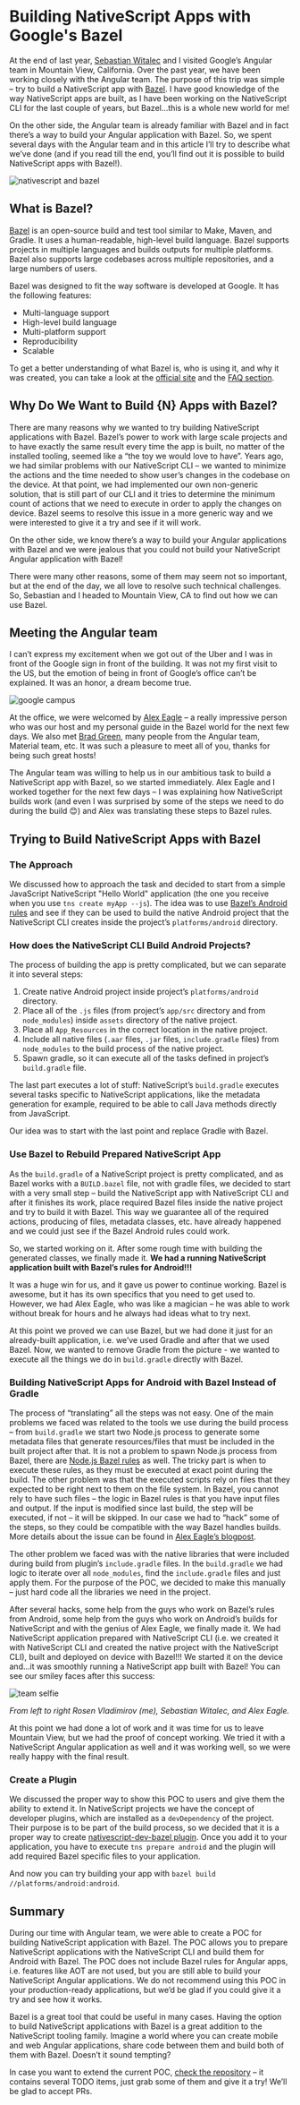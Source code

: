 # Building NativeScript Apps with Google's Bazel 

At the end of last year, [Sebastian Witalec](https://twitter.com/sebawita) and I visited Google’s Angular team in Mountain View, California. Over the past year, we have been working closely with the Angular team. The purpose of this trip was simple – try to build a NativeScript app with [Bazel](https://bazel.build/). I have good knowledge of the way NativeScript apps are built, as I have been working on the NativeScript CLI for the last couple of years, but Bazel...this is a whole new world for me!

On the other side, the Angular team is already familiar with Bazel and in fact there’s a way to build your Angular application with Bazel. So, we spent several days with the Angular team and in this article I’ll try to describe what we’ve done (and if you read till the end, you’ll find out it is possible to build NativeScript apps with Bazel!).

![nativescript and bazel](bazel-nativescript.png)

## What is Bazel?

[Bazel](https://bazel.build/) is an open-source build and test tool similar to Make, Maven, and Gradle. It uses a human-readable, high-level build language. Bazel supports projects in multiple languages and builds outputs for multiple platforms. Bazel also supports large codebases across multiple repositories, and a large numbers of users.  

Bazel was designed to fit the way software is developed at Google. It has the following features: 

- Multi-language support 
- High-level build language 
- Multi-platform support 
- Reproducibility 
- Scalable 

To get a better understanding of what Bazel is, who is using it, and why it was created, you can take a look at the [official site](https://bazel.build/) and the [FAQ section](https://bazel.build/faq.html).

## Why Do We Want to Build {N} Apps with Bazel?

There are many reasons why we wanted to try building NativeScript applications with Bazel. Bazel’s power to work with large scale projects and to have exactly the same result every time the app is built, no matter of the installed tooling, seemed like a “the toy we would love to have”. Years ago, we had similar problems with our NativeScript CLI – we wanted to minimize the actions and the time needed to show user’s changes in the codebase on the device. At that point, we had implemented our own non-generic solution, that is still part of our CLI and it tries to determine the minimum count of actions that we need to execute in order to apply the changes on device. Bazel seems to resolve this issue in a more generic way and we were interested to give it a try and see if it will work.  

On the other side, we know there’s a way to build your Angular applications with Bazel and we were jealous that you could not build your NativeScript Angular application with Bazel! 

There were many other reasons, some of them may seem not so important, but at the end of the day, we all love to resolve such technical challenges. So, Sebastian and I headed to Mountain View, CA to find out how we can use Bazel.

## Meeting the Angular team

I can’t express my excitement when we got out of the Uber and I was in front of the Google sign in front of the building. It was not my first visit to the US, but the emotion of being in front of Google’s office can’t be explained. It was an honor, a dream become true.

![google campus](google-campus.png)

At the office, we were welcomed by [Alex Eagle](https://twitter.com/Jakeherringbone) – a really impressive person who was our host and my personal guide in the Bazel world for the next few days. We also met [Brad Green](https://twitter.com/bradlygreen), many people from the Angular team, Material team, etc. It was such a pleasure to meet all of you, thanks for being such great hosts!

The Angular team was willing to help us in our ambitious task to build a NativeScript app with Bazel, so we started immediately. Alex Eagle and I worked together for the next few days – I was explaining how NativeScript builds work (and even I was surprised by some of the steps we need to do during the build 😊) and Alex was translating these steps to Bazel rules.

## Trying to Build NativeScript Apps with Bazel

### The Approach

We discussed how to approach the task and decided to start from a simple JavaScript NativeScript "Hello World" application (the one you receive when you use `tns create myApp --js`). The idea was to use [Bazel’s Android rules](https://docs.bazel.build/versions/master/be/android.html) and see if they can be used to build the native Android project that the NativeScript CLI creates inside the project’s `platforms/android` directory.

### How does the NativeScript CLI Build Android Projects?

The process of building the app is pretty complicated, but we can separate it into several steps: 

1. Create native Android project inside project’s `platforms/android` directory. 
1. Place all of the `.js` files (from project’s `app/src` directory and from `node_modules`) inside `assets` directory of the native project. 
1. Place all `App_Resources` in the correct location in the native project. 
1. Include all native files (`.aar` files, `.jar` files, `include.gradle` files) from `node_modules` to the build process of the native project. 
1. Spawn gradle, so it can execute all of the tasks defined in project’s `build.gradle` file.

The last part executes a lot of stuff: NativeScript’s `build.gradle` executes several tasks specific to NativeScript applications, like the metadata generation for example, required to be able to call Java methods directly from JavaScript.

Our idea was to start with the last point and replace Gradle with Bazel.

### Use Bazel to Rebuild Prepared NativeScript App

As the `build.gradle` of a NativeScript project is pretty complicated, and as Bazel works with a `BUILD.bazel` file, not with gradle files, we decided to start with a very small step – build the NativeScript app with NativeScript CLI and after it finishes its work, place required Bazel files inside the native project and try to build it with Bazel. This way we guarantee all of the required actions, producing of files, metadata classes, etc. have already happened and we could just see if the Bazel Android rules could work. 

So, we started working on it. After some rough time with building the generated classes, we finally made it. **We had a running NativeScript application built with Bazel’s rules for Android!!!** 

It was a huge win for us, and it gave us power to continue working. Bazel is awesome, but it has its own specifics that you need to get used to. However, we had Alex Eagle, who was like a magician – he was able to work without break for hours and he always had ideas what to try next. 

At this point we proved we can use Bazel, but we had done it just for an already-built application, i.e. we’ve used Gradle and after that we used Bazel. Now, we wanted to remove Gradle from the picture - we wanted to execute all the things we do in `build.gradle` directly with Bazel.

### Building NativeScript Apps for Android with Bazel Instead of Gradle

The process of “translating” all the steps was not easy. One of the main problems we faced was related to the tools we use during the build process – from `build.gradle` we start two Node.js process to generate some metadata files that generate resources/files that must be included in the built project after that. It is not a problem to spawn Node.js process from Bazel, there are [Node.js Bazel rules](https://github.com/bazelbuild/rules_nodejs) as well. The tricky part is when to execute these rules, as they must be executed at exact point during the build. The other problem was that the executed scripts rely on files that they expected to be right next to them on the file system. In Bazel, you cannot rely to have such files – the logic in Bazel rules is that you have input files and output. If the input is modified since last build, the step will be executed, if not – it will be skipped. In our case we had to “hack” some of the steps, so they could be compatible with the way Bazel handles builds. More details about the issue can be found in [Alex Eagle’s blogpost](https://medium.com/@Jakeherringbone/running-tools-under-bazel-8aa416e7090c).

The other problem we faced was with the native libraries that were included during build from plugin’s `include.gradle` files. In the `build.gradle` we had logic to iterate over all `node_modules`, find the `include.gradle` files and just apply them. For the purpose of the POC, we decided to make this manually – just hard code all the libraries we need in the project. 

After several hacks, some help from the guys who work on Bazel’s rules from Android, some help from the guys who work on Android’s builds for NativeScript and with the genius of Alex Eagle, we finally made it. We had NativeScript application prepared with NativeScript CLI (i.e. we created it with NativeScript CLI and created the native project with the NativeScript CLI), built and deployed on device with Bazel!!! We started it on the device and...it was smoothly running a NativeScript app built with Bazel! You can see our smiley faces after this success:

![team selfie](selfie.png)

*From left to right Rosen Vladimirov (me), Sebastian Witalec, and Alex Eagle.*

At this point we had done a lot of work and it was time for us to leave Mountain View, but we had the proof of concept working. We tried it with a NativeScript Angular application as well and it was working well, so we were really happy with the final result.

### Create a Plugin

We discussed the proper way to show this POC to users and give them the ability to extend it. In NativeScript projects we have the concept of developer plugins, which are installed as a `devDependency` of the project. Their purpose is to be part of the build process, so we decided that it is a proper way to create [nativescript-dev-bazel plugin](https://github.com/NativeScript/nativescript-dev-bazel). Once you add it to your application, you have to execute `tns prepare android` and the plugin will add required Bazel specific files to your application.

And now you can try building your app with `bazel build //platforms/android:android`.

## Summary

During our time with Angular team, we were able to create a POC for building NativeScript application with Bazel. The POC allows you to prepare NativeScript applications with the NativeScript CLI and build them for Android with Bazel. The POC does not include Bazel rules for Angular apps, i.e. features like AOT are not used, but you are still able to build your NativeScript Angular applications. We do not recommend using this POC in your production-ready applications, but we’d be glad if you could give it a try and see how it works. 

Bazel is a great tool that could be useful in many cases. Having the option to build NativeScript applications with Bazel is a great addition to the NativeScript tooling family. Imagine a world where you can create mobile and web Angular applications, share code between them and build both of them with Bazel. Doesn’t it sound tempting?  

In case you want to extend the current POC, [check the repository](https://github.com/NativeScript/nativescript-dev-bazel) – it contains several TODO items, just grab some of them and give it a try! We’ll be glad to accept PRs.
